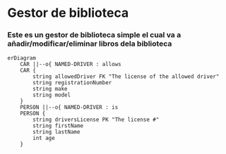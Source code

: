# Gestor de biblioteca

### Este es un gestor de biblioteca simple el cual va a <b>añadir</b>/<b>modificar</b>/<b>eliminar</b> libros dela biblioteca 


```
erDiagram
    CAR ||--o{ NAMED-DRIVER : allows
    CAR {
        string allowedDriver FK "The license of the allowed driver"
        string registrationNumber
        string make
        string model
    }
    PERSON ||--o{ NAMED-DRIVER : is
    PERSON {
        string driversLicense PK "The license #"
        string firstName
        string lastName
        int age
    }
```
